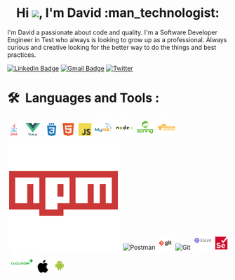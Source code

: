 <h1 align="center">Hi <img src="https://media.giphy.com/media/hvRJCLFzcasrR4ia7z/giphy.gif" width="30px">, I'm David :man_technologist:</h1>
<!--p align="center"><img src="https://media.giphy.com/media/dWesBcTLavkZuG35MI/giphy.gif" width="600" height="300"  /></p-->

I'm David a passionate about code and quality. I'm a Software Developer Engineer in Test who always is looking to grow up as a professional. Always curious and creative looking for the better way to do the things and best practices.

[![Linkedin Badge](https://img.shields.io/badge/-dmarcas-blue?style=flat-square&logo=Linkedin&logoColor=white&link=https://www.linkedin.com/in/dmarcas/)](https://www.linkedin.com/in/dmarcas/)
[![Gmail Badge](https://img.shields.io/badge/-david.marcas@gmail.com-c14438?style=flat-square&logo=Gmail&logoColor=white&link=mailto:david.marcas@gmail.com)](mailto:david.marcas@gmail.com)
[![Twitter](https://img.shields.io/badge/dmarcas-%231DA1F2.svg?style=flat-square&logo=Twitter&logoColor=white)](https://twitter.com/dmarcas)


# 🛠 &nbsp;Languages and Tools :

<p>
<img src="https://github.com/devicons/devicon/blob/master/icons/java/java-original-wordmark.svg" title="Java" alt="Java" width="30" height="30"/>&nbsp;
<img src="https://github.com/devicons/devicon/blob/master/icons/vuejs/vuejs-original-wordmark.svg" title="Vue" alt="Vue" width="40" height="30"/>&nbsp;
<img src="https://github.com/devicons/devicon/blob/master/icons/css3/css3-plain-wordmark.svg"  title="CSS3" alt="CSS" width="30" height="30"/>&nbsp;
<img src="https://github.com/devicons/devicon/blob/master/icons/html5/html5-original.svg" title="HTML5" alt="HTML" width="30" height="30"/>&nbsp;
<img src="https://github.com/devicons/devicon/blob/master/icons/javascript/javascript-original.svg" title="JavaScript" alt="JavaScript" width="30" height="30"/>&nbsp;
<img src="https://github.com/devicons/devicon/blob/master/icons/mysql/mysql-original-wordmark.svg" title="MySQL"  alt="MySQL" width="40" height="40"/>&nbsp;
<img src="https://github.com/devicons/devicon/blob/master/icons/nodejs/nodejs-original-wordmark.svg" title="NodeJS" alt="NodeJS" width="40" height="40"/>&nbsp;
<img src="https://github.com/devicons/devicon/blob/master/icons/spring/spring-original-wordmark.svg" title="Spring" alt="Spring" width="40" height="40"/>&nbsp;
<img src="https://github.com/devicons/devicon/blob/master/icons/amazonwebservices/amazonwebservices-plain-wordmark.svg" title="AWS" alt="AWS" width="40" height="40"/>&nbsp;
<img src="https://github.com/devicons/devicon/blob/master/icons/npm/npm-original-wordmark.svg" title="npm" **alt="npm"/>&nbsp;
<img src="https://www.vectorlogo.zone/logos/getpostman/getpostman-icon.svg" title="Postman"  alt="Postman" width="30" height="30"/>&nbsp;
<img src="https://github.com/devicons/devicon/blob/master/icons/git/git-original-wordmark.svg" title="Git" **alt="Git" width="30" height="30"/>&nbsp;
<img src="https://img.shields.io/badge/-GitHubActions-000?&logo=github-actions" title="Git" **alt="GitHub Actions"/>&nbsp;
<img src="https://github.com/devicons/devicon/blob/master/icons/eslint/eslint-original-wordmark.svg" title="ESLint" alt="ESLint" width="40" height="40"/>&nbsp;
<img src="https://github.com/devicons/devicon/blob/master/icons/selenium/selenium-original.svg" title="Selenium" **alt="Selenium" width="30" height="30"/>&nbsp;
<img src="https://github.com/devicons/devicon/blob/master/icons/cucumber/cucumber-plain-wordmark.svg" title="Cucumber" **alt="Cucumber" width="50" height="50"/>&nbsp;
<img src="https://github.com/devicons/devicon/blob/master/icons/apple/apple-original.svg" title="MacOS" **alt="MacOS" width="30" height="30"/>&nbsp;
<img src="https://github.com/devicons/devicon/blob/master/icons/android/android-original-wordmark.svg" title="Android" **alt="Android" width="30" height="30"/>&nbsp;
</p>

<!---
--### 🔥 &nbsp; My Stats :
[![GitHub Streak](http://github-readme-streak-stats.herokuapp.com?user=dmarcas&theme=dark&background=000000)](https://git.io/streak-stats)

[![Top Langs](https://github-readme-stats.vercel.app/api/top-langs/?username=dmarcas&layout=compact&theme=vision-friendly-dark)](https://github.com/anuraghazra/github-readme-stats)
-->

#
<p align="center"><img src="https://komarev.com/ghpvc/?username=davidmarcas&style=flat-square&color=blue" alt=""></p>
